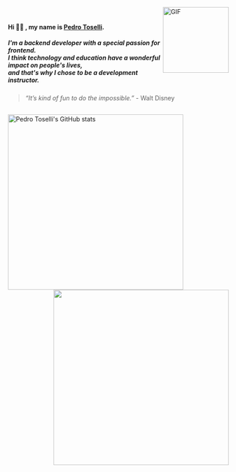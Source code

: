 <img align="right" alt="GIF" src="https://media.giphy.com/media/KzJkzjggfGN5Py6nkT/giphy.gif" width="150px" height="150px" > <br>

#### Hi 👋🏼 , my name is [Pedro Toselli](https://www.linkedin.com/in/phtoselli/).

##### I'm a backend developer with a special passion for frontend. </br> I think technology and education have a wonderful impact on people's lives, </br> and that's why I chose to be a development instructor.

> *“It’s kind of fun to do the impossible.”* - Walt Disney

##

<a href="http://www.github.com/Pedro-Toselli">
  <img src="https://github-readme-stats.vercel.app/api?username=phtoselli&show_icons=true&hide=&count_private=true&title_color=1E90FF&text_color=gray&icon_color=1E90FF&bg_color=FFFFFF00&hide_border=true&show_icons=true" alt="Pedro Toselli's GitHub stats" width="400px" align="left"/>
</a>

<a href="http://www.github.com/phtoselli">
  <img src="https://github-readme-streak-stats.herokuapp.com/?user=phtoselli&stroke=ffffff&background=FFFFFF00&ring=orange&fire=orange&currStreakNum=gray&currStreakLabel=orange&sideNums=gray&sideLabels=gray&dates=gray&hide_border=true" width="400px" align="right"/>
</a>

